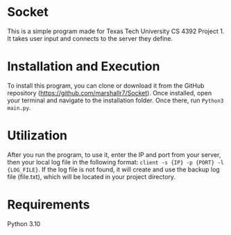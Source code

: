 # Socket

This is a simple program made for Texas Tech University CS 4392 Project 1. 
It takes user input and connects to the server they define.


# Installation and Execution
To install this program, you can clone or download it from the GitHub repository 
(https://github.com/marshallr7/Socket). 
Once installed, open your terminal and navigate to the installation folder. 
Once there, run `Python3 main.py`.

# Utilization
After you run the program, to use it, enter the IP and port from your server, 
then your local log file in the following format: `client -s {IP} -p {PORT} -l {LOG_FILE}`. 
If the log file is not found, it will create and use the backup log file (file.txt), 
which will be located in your project directory.

# Requirements
Python 3.10